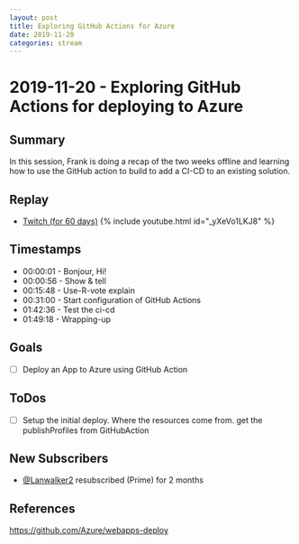 ```yaml
---
layout: post
title: Exploring GitHub Actions for Azure
date: 2019-11-20
categories: stream
---
```



# 2019-11-20 - Exploring GitHub Actions for deploying to Azure

## Summary

In this session, Frank is doing a recap of the two weeks offline and learning how to use the GitHub action to build to add a CI-CD to an existing solution.

## Replay


- [Twitch (for 60 days)](https://www.twitch.tv/videos/)
{% include youtube.html id="_yXeVo1LKJ8" %}
<br/><!--more-->


## Timestamps


- 00:00:01 - Bonjour, Hi!
- 00:00:56 - Show & tell
- 00:15:48 - Use-R-vote explain
- 00:31:00 - Start configuration of GitHub Actions
- 01:42:36 - Test the ci-cd
- 01:49:18 - Wrapping-up

Goals
-----

- [ ] Deploy an App to Azure using GitHub Action



ToDos
-----
- [ ] Setup the initial deploy. Where the resources come from. get the publishProfiles from GitHubAction


New Subscribers
---------------

- [@Lanwalker2](https://www.twitch.tv/Lanwalker2) resubscribed (Prime) for 2 months



References
----------

https://github.com/Azure/webapps-deploy
